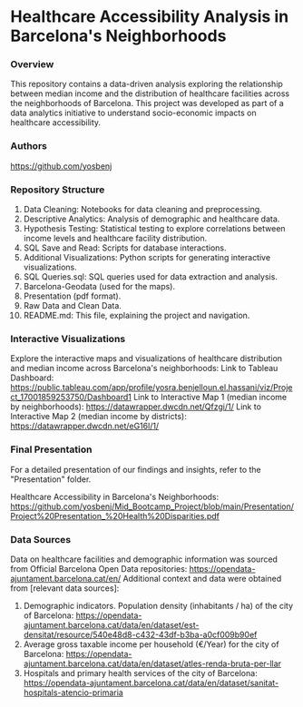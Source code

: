 # Healthcare Accessibility Analysis in Barcelona's Neighborhoods

### Overview
This repository contains a data-driven analysis exploring the relationship between median income and the distribution of healthcare facilities across the neighborhoods of Barcelona. This project was developed as part of a data analytics initiative to understand socio-economic impacts on healthcare accessibility.

### Authors
https://github.com/yosbenj

### Repository Structure
1. Data Cleaning: Notebooks for data cleaning and preprocessing.
2. Descriptive Analytics: Analysis of demographic and healthcare data.
3. Hypothesis Testing: Statistical testing to explore correlations between income levels and healthcare facility distribution.
4. SQL Save and Read: Scripts for database interactions.
5. Additional Visualizations: Python scripts for generating interactive visualizations.
6. SQL Queries.sql: SQL queries used for data extraction and analysis.
7. Barcelona-Geodata (used for the maps).
8. Presentation (pdf format).
9. Raw Data and Clean Data.
10. README.md: This file, explaining the project and navigation.

### Interactive Visualizations
Explore the interactive maps and visualizations of healthcare distribution and median income across Barcelona's neighborhoods:
Link to Tableau Dashboard: https://public.tableau.com/app/profile/yosra.benjelloun.el.hassani/viz/Project_17001859253750/Dashboard1
Link to Interactive Map 1 (median income by neighborhoods): https://datawrapper.dwcdn.net/Qfzgi/1/
Link to Interactive Map 2 (median income by districts): https://datawrapper.dwcdn.net/eG16l/1/

### Final Presentation
For a detailed presentation of our findings and insights, refer to the "Presentation" folder.

Healthcare Accessibility in Barcelona's Neighborhoods: https://github.com/yosbenj/Mid_Bootcamp_Project/blob/main/Presentation/Project%20Presentation_%20Health%20Disparities.pdf

### Data Sources
Data on healthcare facilities and demographic information was sourced from Official Barcelona Open Data repositories: https://opendata-ajuntament.barcelona.cat/en/
Additional context and data were obtained from [relevant data sources]:

1. Demographic indicators. Population density (inhabitants / ha) of the city of Barcelona: https://opendata-ajuntament.barcelona.cat/data/en/dataset/est-densitat/resource/540e48d8-c432-43df-b3ba-a0cf009b90ef
2. Average gross taxable income per household (€/Year) for the city of Barcelona: https://opendata-ajuntament.barcelona.cat/data/en/dataset/atles-renda-bruta-per-llar
3. Hospitals and primary health services of the city of Barcelona: https://opendata-ajuntament.barcelona.cat/data/en/dataset/sanitat-hospitals-atencio-primaria
